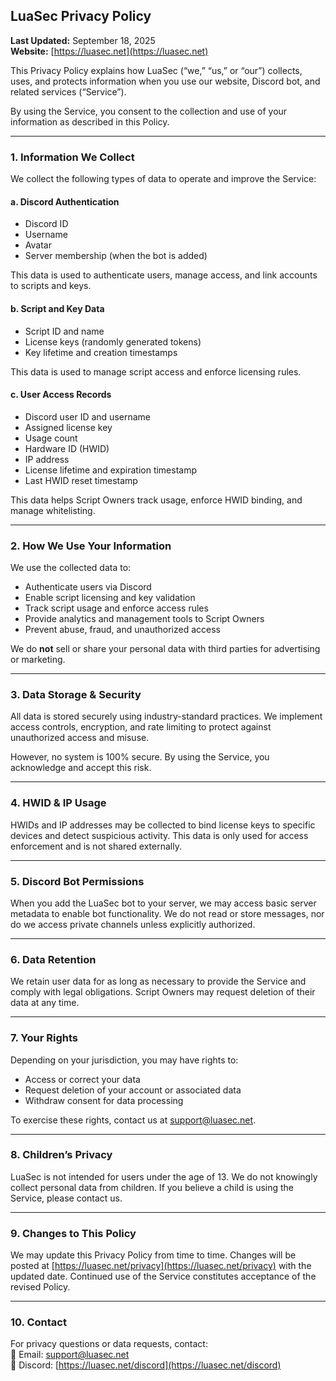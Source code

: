 
## LuaSec Privacy Policy

**Last Updated:** September 18, 2025  
**Website:** [https://luasec.net](https://luasec.net)

This Privacy Policy explains how LuaSec (“we,” “us,” or “our”) collects, uses, and protects information when you use our website, Discord bot, and related services (“Service”).

By using the Service, you consent to the collection and use of your information as described in this Policy.

---

### 1. Information We Collect

We collect the following types of data to operate and improve the Service:

#### a. **Discord Authentication**
- Discord ID  
- Username  
- Avatar  
- Server membership (when the bot is added)

This data is used to authenticate users, manage access, and link accounts to scripts and keys.

#### b. **Script and Key Data**
- Script ID and name  
- License keys (randomly generated tokens)  
- Key lifetime and creation timestamps

This data is used to manage script access and enforce licensing rules.

#### c. **User Access Records**
- Discord user ID and username  
- Assigned license key  
- Usage count  
- Hardware ID (HWID)  
- IP address 
- License lifetime and expiration timestamp  
- Last HWID reset timestamp

This data helps Script Owners track usage, enforce HWID binding, and manage whitelisting.

---

### 2. How We Use Your Information

We use the collected data to:

- Authenticate users via Discord  
- Enable script licensing and key validation  
- Track script usage and enforce access rules  
- Provide analytics and management tools to Script Owners  
- Prevent abuse, fraud, and unauthorized access

We do **not** sell or share your personal data with third parties for advertising or marketing.

---

### 3. Data Storage & Security

All data is stored securely using industry-standard practices. We implement access controls, encryption, and rate limiting to protect against unauthorized access and misuse.

However, no system is 100% secure. By using the Service, you acknowledge and accept this risk.

---

### 4. HWID & IP Usage

HWIDs and IP addresses may be collected to bind license keys to specific devices and detect suspicious activity. This data is only used for access enforcement and is not shared externally.

---

### 5. Discord Bot Permissions

When you add the LuaSec bot to your server, we may access basic server metadata to enable bot functionality. We do not read or store messages, nor do we access private channels unless explicitly authorized.

---

### 6. Data Retention

We retain user data for as long as necessary to provide the Service and comply with legal obligations. Script Owners may request deletion of their data at any time.

---

### 7. Your Rights

Depending on your jurisdiction, you may have rights to:

- Access or correct your data  
- Request deletion of your account or associated data  
- Withdraw consent for data processing

To exercise these rights, contact us at [support@luasec.net](mailto:support@luasec.net).

---

### 8. Children’s Privacy

LuaSec is not intended for users under the age of 13. We do not knowingly collect personal data from children. If you believe a child is using the Service, please contact us.

---

### 9. Changes to This Policy

We may update this Privacy Policy from time to time. Changes will be posted at [https://luasec.net/privacy](https://luasec.net/privacy) with the updated date. Continued use of the Service constitutes acceptance of the revised Policy.

---

### 10. Contact

For privacy questions or data requests, contact:  
📧 Email: [support@luasec.net](mailto:support@luasec.net)  
💬 Discord: [https://luasec.net/discord](https://luasec.net/discord)
